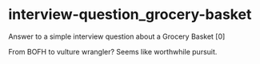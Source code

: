 # interview-question_grocery-basket
Answer to a simple interview question about a Grocery Basket [0]

From BOFH to vulture wrangler? Seems like worthwhile pursuit.


